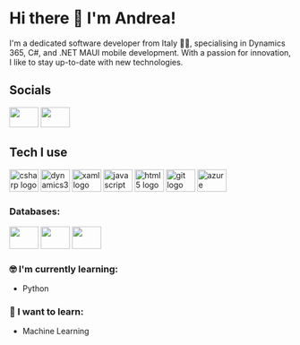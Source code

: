 # Hi there 👋 I'm Andrea!
I'm a dedicated software developer from Italy 🤌🏻, specialising in Dynamics 365, C#, and .NET MAUI mobile development.
With a passion for innovation, I like to stay up-to-date with new technologies.

## Socials
<div>
  <a href="https://www.linkedin.com/in/andreamoretti890" target="_blank" rel="noopener noreferrer"> <img height="36" width="52" src="https://cdn.simpleicons.org/linkedin" /></a>
  <a href="mailto:andrea.moretti890@gmail.com" target="_blank" rel="noopener noreferrer"> <img height="36" width=52" src="https://cdn.simpleicons.org/gmail" /></a>
</div>

## Tech I use

<div>
  <img height="40" width="52" src="https://cdn.simpleicons.org/csharp" alt="csharp logo" />
  <img height="40" width="52" src="https://cdn.simpleicons.org/dynamics365" alt="dynamics365 logo" />
  <img height="40" width="52" src="https://cdn.simpleicons.org/xaml" alt="xaml logo" />
  <img height="40" width="52" src="https://cdn.simpleicons.org/javascript" alt="javascript logo" />
  <img height="40" width="52" src="https://cdn.simpleicons.org/html5" alt="html5 logo" />
  <img height="40" width="52" src="https://cdn.simpleicons.org/git" alt="git logo" />
  <img height="40" width="52" src="https://cdn.simpleicons.org/azuredevops" alt="azure devops logo" />
</div>

### Databases:

<div>
  <img height="40" width="52" src="https://cdn.simpleicons.org/microsoftsqlserver" /> 
  <img height="40" width="52" src="https://cdn.simpleicons.org/sqlite" /> 
  <img height="40" width="52" src="https://cdn.simpleicons.org/mongodb" />
</div>

### 🤓 I'm currently learning:

* Python

### 🤔 I want to learn:

* Machine Learning
